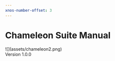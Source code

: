 ```yaml
---
xnos-number-offset: 3
---
```

<div class="cover">
  <h1 class="title">Chameleon Suite Manual</h1>
  <div class="image">![](assets/chameleon2.png)</div>
  <span class="version">Version 1.0.0</span>
</div>

<div class="pb"></div>
